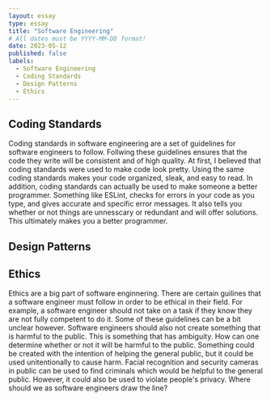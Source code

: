 ```yaml
---
layout: essay
type: essay
title: "Software Engineering"
# All dates must be YYYY-MM-DD format!
date: 2023-05-12
published: false
labels:
  - Software Engineering
  - Coding Standards
  - Design Patterns
  - Ethics
---
```


## Coding Standards 

Coding standards in software engineering are a set of guidelines for software engineers to follow. Follwing these guidelines ensures that the code they write will be consistent and of high quality. At first, I believed that coding standards were used to make code look pretty. Using the same coding standards makes your code  organized, sleak, and easy to read. In addition, coding standards can actually be used to make someone a better programmer. Something like ESLint, checks for errors in your code as you type, and gives accurate and specific error messages. It also tells you whether or not things are unnesscary or redundant and will offer solutions. This ultimately makes you a better programmer.  

## Design Patterns 

## Ethics 

Ethics are a big part of software enginnering. There are certain guilines that a software engineer must follow in order to be ethical in their field. For example, a software engineer should not take on a task if they know they are not fully competent to do it. Some of these guidelines can be a bit unclear however. Software engineers should also not create something that is harmful to the public. This is something that has ambiguity. How can one determine whether or not it will be harmful to the public. Something could be created with the intention of helping the general public, but it could be used unitentionally to cause harm. Facial recognition and security cameras in public can be used to find criminals which would be helpful to the general public. However, it could also be used to violate people's privacy. Where should we as software engineers draw the line? 
